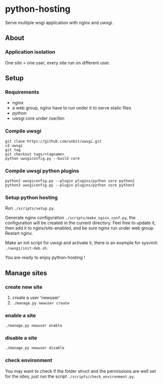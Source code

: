 python-hosting
==============

Serve multiple wsgi application with nginx and uwsgi.

About
-----

### Application isolation

One site = one user, every site run on different user.


Setup
-----

### Requirements

* nginx
* a web group, nginx have to run under it to serve static files
* python
* uwsgi core under /usr/bin

### Compile uwsgi

    git clone https://github.com/unbit/uwsgi.git
    cd uwsgi
    git tag
    git checkout tags/<tagname>    
    python uwsgiconfig.py --build core

### Compile uwsgi python plugins

    python2 uwsgiconfig.py --plugin plugins/python core python2
    python3 uwsgiconfig.py --plugin plugins/python core python3

### Setup python hosting

Run `./scripts/setup.py`.

Generate nginx configuration `./scripts/make_nginx_conf.py`, the 
configuration will be created in the current directory. Feel free to
update it, then add it to nginx/site-enabled, and be sure nginx run under 
web group. Restart nginx.

Make an init script for uwsgi and activate it, there is an example for
sysvinit: `./uwsgi/init-deb.sh`.

You are ready to enjoy python-hosting !

Manage sites
------------

### create new site

1. create a user 'newuser'
2. `./manage.py newuser create`

### enable a site

`./manage.py newuser enable`

### disable a site

`./manage.py newuser disable`

### check environment

You may want to check if the folder struct and the permissions are well
set for the sites, just run the script `./scripts/check_environment.py`.


